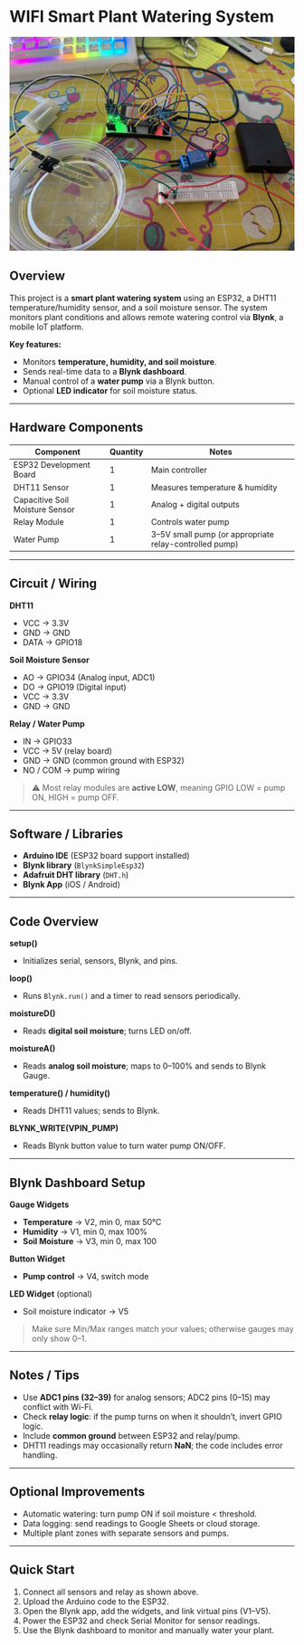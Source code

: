 # WIFI Smart Plant Watering System

![Alt text](images/IMG_7942.jpg)

## Overview
This project is a **smart plant watering system** using an ESP32, a DHT11 temperature/humidity sensor, and a soil moisture sensor. The system monitors plant conditions and allows remote watering control via **Blynk**, a mobile IoT platform.

**Key features:**
- Monitors **temperature, humidity, and soil moisture**.
- Sends real-time data to a **Blynk dashboard**.
- Manual control of a **water pump** via a Blynk button.
- Optional **LED indicator** for soil moisture status.

---

## Hardware Components
| Component | Quantity | Notes |
|-----------|----------|-------|
| ESP32 Development Board | 1 | Main controller |
| DHT11 Sensor | 1 | Measures temperature & humidity |
| Capacitive Soil Moisture Sensor | 1 | Analog + digital outputs |
| Relay Module | 1 | Controls water pump |
| Water Pump | 1 | 3–5V small pump (or appropriate relay-controlled pump) |
---

## Circuit / Wiring

**DHT11**
- VCC → 3.3V  
- GND → GND  
- DATA → GPIO18  

**Soil Moisture Sensor**
- AO → GPIO34 (Analog input, ADC1)  
- DO → GPIO19 (Digital input)  
- VCC → 3.3V  
- GND → GND  

**Relay / Water Pump**
- IN → GPIO33  
- VCC → 5V (relay board)  
- GND → GND (common ground with ESP32)  
- NO / COM → pump wiring  

> ⚠️ Most relay modules are **active LOW**, meaning GPIO LOW = pump ON, HIGH = pump OFF.

---

## Software / Libraries
- **Arduino IDE** (ESP32 board support installed)  
- **Blynk library** (`BlynkSimpleEsp32`)  
- **Adafruit DHT library** (`DHT.h`)  
- **Blynk App** (iOS / Android)

---

## Code Overview

**setup()**
- Initializes serial, sensors, Blynk, and pins.

**loop()**
- Runs `Blynk.run()` and a timer to read sensors periodically.

**moistureD()**
- Reads **digital soil moisture**; turns LED on/off.

**moistureA()**
- Reads **analog soil moisture**; maps to 0–100% and sends to Blynk Gauge.

**temperature() / humidity()**
- Reads DHT11 values; sends to Blynk.

**BLYNK_WRITE(VPIN_PUMP)**
- Reads Blynk button value to turn water pump ON/OFF.

---

## Blynk Dashboard Setup
**Gauge Widgets**
- **Temperature** → V2, min 0, max 50°C  
- **Humidity** → V1, min 0, max 100%  
- **Soil Moisture** → V3, min 0, max 100  

**Button Widget**
- **Pump control** → V4, switch mode  

**LED Widget** (optional)
- Soil moisture indicator → V5  

> Make sure Min/Max ranges match your values; otherwise gauges may only show 0–1.

---

## Notes / Tips
- Use **ADC1 pins (32–39)** for analog sensors; ADC2 pins (0–15) may conflict with Wi-Fi.  
- Check **relay logic**: if the pump turns on when it shouldn’t, invert GPIO logic.  
- Include **common ground** between ESP32 and relay/pump.  
- DHT11 readings may occasionally return **NaN**; the code includes error handling.

---

## Optional Improvements
- Automatic watering: turn pump ON if soil moisture < threshold.  
- Data logging: send readings to Google Sheets or cloud storage.  
- Multiple plant zones with separate sensors and pumps.

---

## Quick Start
1. Connect all sensors and relay as shown above.  
2. Upload the Arduino code to the ESP32.  
3. Open the Blynk app, add the widgets, and link virtual pins (V1–V5).  
4. Power the ESP32 and check Serial Monitor for sensor readings.  
5. Use the Blynk dashboard to monitor and manually water your plant.
